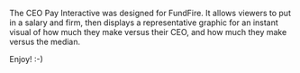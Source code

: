 The CEO Pay Interactive was designed for FundFire. It allows viewers to put in a salary and firm, then displays a representative graphic for an instant visual of how much they make versus their CEO, and how much they make versus the median.

Enjoy! :-)
